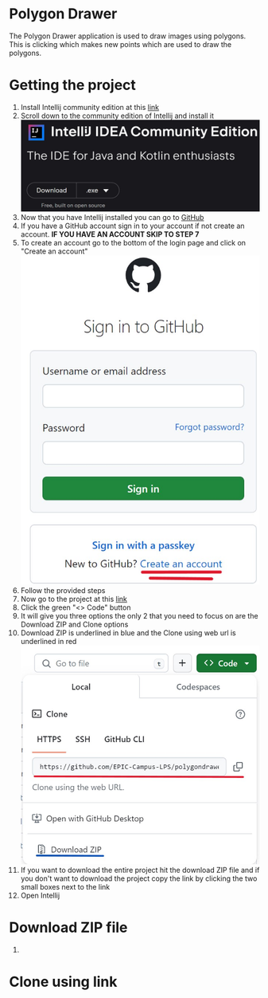 # Polygon Drawer
The Polygon Drawer application is used to draw images using polygons.  This is clicking which makes new points which are used to draw the polygons.

# Getting the project
1. Install Intellij community edition at this [link](https://www.jetbrains.com/idea/download)
2. Scroll down to the community edition of Intellij and install it ![IntelDownload](img.png)
3. Now that you have Intellij installed you can go to [GitHub](https://github.com/login)
4. If you have a GitHub account sign in to your account if not create an account.  **IF YOU HAVE AN ACCOUNT SKIP TO STEP 7**
5. To create an account go to the bottom of the login page and click on "Create an account"![GitHubLogin](img_2.png)
6. Follow the provided steps
7. Now go to the project at this [link](https://github.com/EPIC-Campus-LPS/polygondrawer-visually-impaired)
8. Click the green "<> Code" button
9. It will give you three options the only 2 that you need to focus on are the Download ZIP and Clone options
10. Download ZIP is underlined in blue and the Clone using web url is underlined in red ![GitHubRepository](img_3.png)
11. If you want to download the entire project hit the download ZIP file and if you don't want to download the project copy the link by clicking the two small boxes next to the link
12. Open Intellij

# Download ZIP file
1. 
# Clone using link